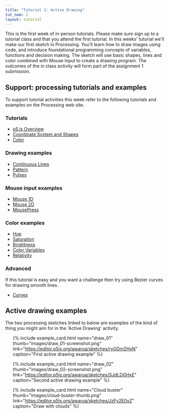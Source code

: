 ```yaml
---
title: "Tutorial 2: Active Drawing"
tut_num: 2
layout: tutorial
---
```


<p class="lead">
  This is the first week of in-person tutorials. Please make sure sign up to a
  tutorial class and that you attend the first tutorial. In this
  weeks' tutorial we'll make our first sketch in Processing. You'll learn
  how to draw images using code, and introduce foundational programming
  concepts of variables, functions and decision making. The sketch will use
  basic shapes, lines and color combined with Mouse Input to create a drawing program. The outcomes of the in class activity will form part of
  the assignment 1 submission.
</p>

## Support: processing tutorials and examples

To support tutorial activities this week refer to the following tutorials  and examples on the Processing web site.

### Tutorials

* [p5.js Overview](https://github.com/processing/p5.js/wiki/p5.js-overview)
* [Coordinate System and Shapes](https://p5js.org/learn/coordinate-system-and-shapes.html)
* [Color](https://p5js.org/learn/color.html)

### Drawing examples

* [Continuous Lines](https://p5js.org/examples/drawing-continous-lines.html)
* [Pattern](https://p5js.org/examples/drawing-patterns.html)
* [Pulses](https://p5js.org/examples/drawing-pulses.html)

### Mouse input examples

* [Mouse 1D](https://p5js.org/examples/input-mouse-1d.html)
* [Mouse 2D](https://p5js.org/examples/input-mouse-2d.html)
* [MousePress](https://p5js.org/examples/input-mouse-press.html)

### Color examples

* [Hue](https://p5js.org/examples/color-hue.html)
* [Saturation](https://p5js.org/examples/color-saturation.html)
* [Brightness](https://p5js.org/examples/color-brightness.html)
* [Color Variables](https://p5js.org/examples/color-color-variables.html)
* [Relativity](https://p5js.org/examples/color-relativity.html)

### Advanced

If this tutorial is easy and you want a challenge then try using Bezier curves
for drawing smooth lines.

* [Curves](https://p5js.org/learn/curves.html)

## Active drawing examples

The two processing sketches linked to below are examples of the kind of thing 
you might aim for in the 'Active Drawing' activity.

<ul class="code-list">

{% include example_card.html name="draw_01" thumb="images/draw_01-screenshot.png" link="https://editor.p5js.org/awarua/sketches/ryGDmZHxN" caption="First active drawing example" %}

{% include example_card.html name="draw_02" thumb="images/draw_02-screenshot.png" link="https://editor.p5js.org/awarua/sketches/SJdLDGHxE" caption="Second active drawing example" %}

{% include example_card.html name="Cloud buster" thumb="images/cloud-buster-thumb.png" link="https://editor.p5js.org/awarua/sketches/JzFy2E0vZ" caption="Draw with clouds" %}

</ul>